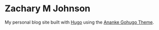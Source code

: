 # Zachary M Johnson
My personal blog site built with [Hugo](https://gohugo.io/) using the [Ananke Gohugo Theme](https://github.com/theNewDynamic/gohugo-theme-ananke).
